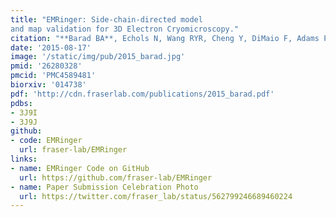 ```yaml
---
title: "EMRinger: Side-chain-directed model
and map validation for 3D Electron Cryomicroscopy."
citation: "**Barad BA**, Echols N, Wang RYR, Cheng Y, DiMaio F, Adams PD, **Fraser JS**.  *Nature Methods*. 2015."
date: '2015-08-17'
image: '/static/img/pub/2015_barad.jpg'
pmid: '26280328'
pmcid: 'PMC4589481'
biorxiv: '014738'
pdf: 'http://cdn.fraserlab.com/publications/2015_barad.pdf'
pdbs:
- 3J9I
- 3J9J
github:
- code: EMRinger
  url: fraser-lab/EMRinger
links:
- name: EMRinger Code on GitHub
  url: https://github.com/fraser-lab/EMRinger
- name: Paper Submission Celebration Photo
  url: https://twitter.com/fraser_lab/status/562799246689460224
---
```

